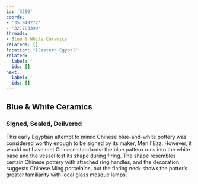 ```yaml
---
id: '3290'
coords:
- '35.949272'
- '32.783399'
threads:
- Blue & White Ceramics
relateds: []
location: "[Eastern Egypt]"
related:
  label: ''
  ids: []
next:
  label: ''
  ids: []
---
```


## Blue & White Ceramics

### Signed, Sealed, Delivered

This early Egyptian attempt to mimic Chinese blue-and-white pottery was considered worthy enough to be signed by its maker, Men'l'Ezz. However, it would not have met Chinese standards: the blue pattern runs into the white base and the vessel lost its shape during firing. The shape resembles certain Chinese pottery with attached ring handles, and the decoration suggests Chinese Ming porcelains, but the flaring neck shows the potter’s greater familiarity with local glass mosque lamps. 
